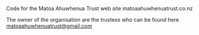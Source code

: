 Code for the Matoa Ahuwhenua Trust web site matoaahuwhenuatrust.co.nz

The owner of the organisation are the trustess who can be found here matoaahuwhenuatrust@gmail.com
